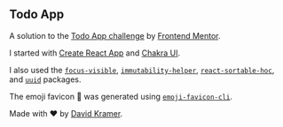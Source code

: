 ## Todo App

A solution to the
<a href="https://www.frontendmentor.io/challenges/todo-app-Su1_KokOW" target="_blank">Todo App challenge</a>
by
<a href="https://www.frontendmentor.io?ref=challenge" target="_blank">Frontend Mentor</a>.

I started with
<a href="https://create-react-app.dev" target="_blank">Create React App</a>
and
<a href="https://chakra-ui.com" target="_blank">Chakra UI</a>.

I also used the
<a href="https://github.com/WICG/focus-visible" target="_blank">`focus-visible`</a>,
<a href="https://github.com/kolodny/immutability-helper" target="_blank">`immutability-helper`</a>,
<a href="https://clauderic.github.io/react-sortable-hoc" target="_blank">`react-sortable-hoc`</a>,
and
<a href="https://github.com/uuidjs/uuid" target="_blank">`uuid`</a>
packages.

The emoji favicon 📝 was generated using
<a href="https://github.com/bacongravy/emoji-favicon-cli" target="_blank">`emoji-favicon-cli`</a>.

Made with ❤️ by <a href="https://github.com/bacongravy" target="_blank">David Kramer</a>.
